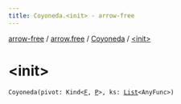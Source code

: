 ```yaml
---
title: Coyoneda.<init> - arrow-free
---
```


[arrow-free](../../index.html) / [arrow.free](../index.html) / [Coyoneda](index.html) / [&lt;init&gt;](./-init-.html)

# &lt;init&gt;

`Coyoneda(pivot: Kind<`[`F`](index.html#F)`, `[`P`](index.html#P)`>, ks: `[`List`](https://kotlinlang.org/api/latest/jvm/stdlib/kotlin.collections/-list/index.html)`<AnyFunc>)`